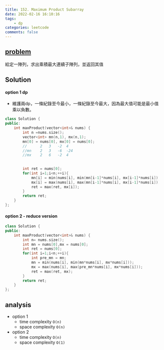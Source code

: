 ```yaml
---
title: 152. Maximum Product Subarray
date: 2022-02-16 16:10:16
tags:  
    - dp
categories: leetcode
comments: false
---
```


## [problem](https://leetcode.com/problems/maximum-product-subarray/)

給定一陣列，求出乘積最大連續子陣列，並返回其值


## Solution

#### option 1 dp
- 維護兩dp，一條紀錄至今最小，一條紀錄至今最大，因為最大值可能是最小值乘以負數。
```c++
class Solution {
public:
    int maxProduct(vector<int>& nums) {
        int n =nums.size();
        vector<int> mn(n,1), mx(n,1);
        mn[0] = nums[0], mx[0] = nums[0];
        //      2   3   -2  4
        //mn    2   3   -6  -24
        //mx    2   6   -2  4
        
        
        int ret = nums[0];
        for(int i=1;i<n;++i){
            mn[i] = min(nums[i], min(mn[i-1]*nums[i], mx[i-1]*nums[i]));
            mx[i] = max(nums[i], max(mn[i-1]*nums[i], mx[i-1]*nums[i]));
            ret = max(ret, mx[i]);
        }
        return ret;
    }
};
```


#### option 2 - reduce version 
```c++
class Solution {
public:
    int maxProduct(vector<int>& nums) {
        int n= nums.size();
        int mn = nums[0],mx = nums[0];
        int ret = nums[0];
        for(int i=1;i<n;++i){
            int pre_mn = mn;
            mn = min(nums[i], min(mn*nums[i], mx*nums[i]));
            mx = max(nums[i], max(pre_mn*nums[i], mx*nums[i]));
            ret = max(ret, mx);
        }
        return ret;
    }
};
```
## analysis
- option 1
    - time complexity `O(n)`
    - space complexity `O(n)`
- option 2 
    - time complexity `O(n)`
    - space complexity `O(1)`
